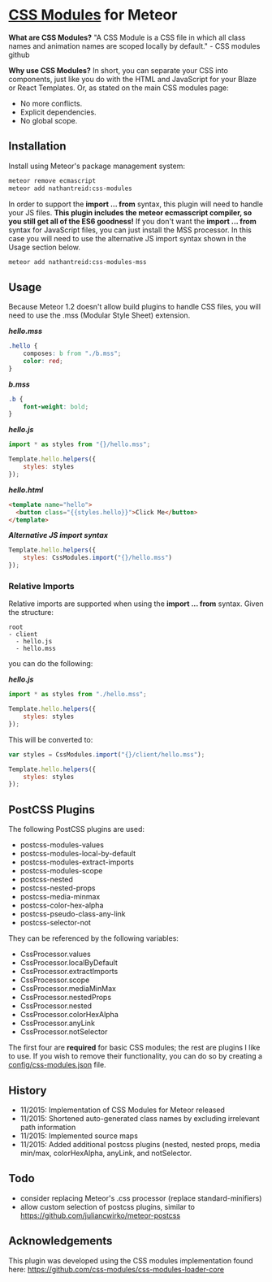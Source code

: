 # [CSS Modules](https://github.com/css-modules/css-modules) for Meteor

**What are CSS Modules?**
"A CSS Module is a CSS file in which all class names and animation names are scoped locally by default." - CSS modules github

**Why use CSS Modules?**
In short, you can separate your CSS into components, just like you do with the HTML and JavaScript for your Blaze or React Templates.
Or, as stated on the main CSS modules page:

* No more conflicts.
* Explicit dependencies.
* No global scope.

## Installation

Install using Meteor's package management system:

```bash
meteor remove ecmascript
meteor add nathantreid:css-modules
```

In order to support the **import ... from** syntax, this plugin will need to handle your JS files. **This plugin includes the meteor ecmasscript compiler, so you still get all of the ES6 goodness!**
If you don't want the **import ... from** syntax for JavaScript files, you can just install the MSS processor. In this case you will need to use the alternative JS import syntax shown in the Usage section below.

```bash
meteor add nathantreid:css-modules-mss
```

## Usage

Because Meteor 1.2 doesn't allow build plugins to handle CSS files, you will need to use the .mss (Modular Style Sheet) extension.

***hello.mss***
``` css
.hello {
    composes: b from "./b.mss";
    color: red;
}
```

***b.mss***
``` css
.b {
    font-weight: bold;
}
```

***hello.js***
``` js
import * as styles from "{}/hello.mss";

Template.hello.helpers({
    styles: styles
});
```

***hello.html***
``` html
<template name="hello">
  <button class="{{styles.hello}}">Click Me</button>
</template>
```

***Alternative JS import syntax***
``` js
Template.hello.helpers({
    styles: CssModules.import("{}/hello.mss")
});
```

### Relative Imports
Relative imports are supported when using the **import ... from** syntax.
Given the structure:
```
root
- client
  - hello.js
  - hello.mss
```

you can do the following:

***hello.js***
``` js
import * as styles from "./hello.mss";

Template.hello.helpers({
    styles: styles
});
```


This will be converted to:
``` js
var styles = CssModules.import("{}/client/hello.mss");

Template.hello.helpers({
    styles: styles
});
```

## PostCSS Plugins
The following PostCSS plugins are used:

* postcss-modules-values
* postcss-modules-local-by-default
* postcss-modules-extract-imports
* postcss-modules-scope
* postcss-nested
* postcss-nested-props
* postcss-media-minmax
* postcss-color-hex-alpha
* postcss-pseudo-class-any-link
* postcss-selector-not

They can be referenced by the following variables:

* CssProcessor.values
* CssProcessor.localByDefault
* CssProcessor.extractImports
* CssProcessor.scope
* CssProcessor.mediaMinMax
* CssProcessor.nestedProps
* CssProcessor.nested
* CssProcessor.colorHexAlpha
* CssProcessor.anyLink
* CssProcessor.notSelector

The first four are **required** for basic CSS modules; the rest are plugins I like to use.
If you wish to remove their functionality, you can do so by creating a [config/css-modules.json](https://github.com/nathantreid/meteor-css-modules-test/blob/master/config/css-modules.json) file.

## History

* 11/2015: Implementation of CSS Modules for Meteor released
* 11/2015: Shortened auto-generated class names by excluding irrelevant path information
* 11/2015: Implemented source maps
* 11/2015: Added additional postcss plugins (nested, nested props, media min/max, colorHexAlpha, anyLink, and notSelector.

## Todo

* consider replacing Meteor's .css processor (replace standard-minifiers)
* allow custom selection of postcss plugins, similar to https://github.com/juliancwirko/meteor-postcss

## Acknowledgements
This plugin was developed using the CSS modules implementation found here: https://github.com/css-modules/css-modules-loader-core
